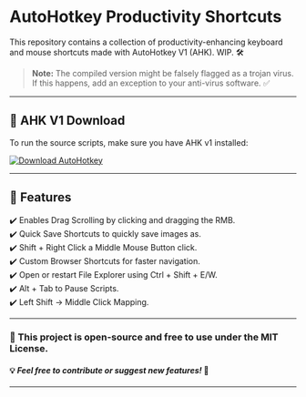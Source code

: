 #  AutoHotkey Productivity Shortcuts

This repository contains a collection of productivity-enhancing keyboard and mouse shortcuts made with AutoHotkey V1 (AHK). WIP. 🛠️

> **Note:** The compiled version might be falsely flagged as a trojan virus. If this happens, add an exception to your anti-virus software. ✅

---

## 🔗 AHK V1 Download 

To run the source scripts, make sure you have AHK v1 installed:

[![Download AutoHotkey](https://img.shields.io/badge/Download-AutoHotkey-4A90E2?style=for-the-badge&logo=windows)](https://www.autohotkey.com/download/ahk-install.exe)

---

## 📌 Features

✔️ Enables Drag Scrolling by clicking and dragging the RMB. <br>
✔️ Quick Save Shortcuts to quickly save images as. <br>
✔️ Shift + Right Click a Middle Mouse Button click. <br>
✔️ Custom Browser Shortcuts for faster navigation. <br>
✔️ Open or restart File Explorer using Ctrl + Shift + E/W. <br>
✔️ Alt + Tab to Pause Scripts. <br>
✔️ Left Shift → Middle Click Mapping. <br>

---

###  📜 This project is open-source and free to use under the MIT License.  

#### 💡 *Feel free to contribute or suggest new features!* 🤝

---
